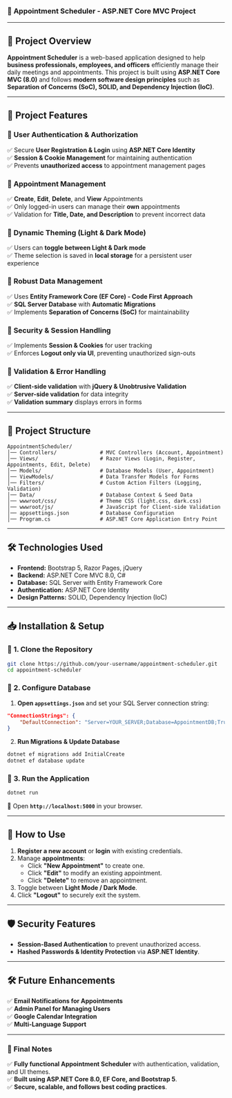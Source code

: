 ### 📌 **Appointment Scheduler - ASP.NET Core MVC Project**  

---

## 🚀 **Project Overview**
**Appointment Scheduler** is a web-based application designed to help **business professionals, employees, and officers** efficiently manage their daily meetings and appointments. This project is built using **ASP.NET Core MVC (8.0)** and follows **modern software design principles** such as **Separation of Concerns (SoC), SOLID, and Dependency Injection (IoC)**.

---

## 🎯 **Project Features**
### 🔹 **User Authentication & Authorization**
✅ Secure **User Registration & Login** using **ASP.NET Core Identity**  
✅ **Session & Cookie Management** for maintaining authentication  
✅ Prevents **unauthorized access** to appointment management pages  

### 🔹 **Appointment Management**
✅ **Create**, **Edit**, **Delete**, and **View** Appointments  
✅ Only logged-in users can manage their **own** appointments  
✅ Validation for **Title, Date, and Description** to prevent incorrect data  

### 🔹 **Dynamic Theming (Light & Dark Mode)**
✅ Users can **toggle between Light & Dark mode**  
✅ Theme selection is saved in **local storage** for a persistent user experience  

### 🔹 **Robust Data Management**
✅ Uses **Entity Framework Core (EF Core) - Code First Approach**  
✅ **SQL Server Database** with **Automatic Migrations**  
✅ Implements **Separation of Concerns (SoC)** for maintainability  

### 🔹 **Security & Session Handling**
✅ Implements **Session & Cookies** for user tracking  
✅ Enforces **Logout only via UI**, preventing unauthorized sign-outs  

### 🔹 **Validation & Error Handling**
✅ **Client-side validation** with **jQuery & Unobtrusive Validation**  
✅ **Server-side validation** for data integrity  
✅ **Validation summary** displays errors in forms  

---

## 📂 **Project Structure**
```
AppointmentScheduler/
│── Controllers/              # MVC Controllers (Account, Appointment)
│── Views/                    # Razor Views (Login, Register, Appointments, Edit, Delete)
│── Models/                   # Database Models (User, Appointment)
│── ViewModels/               # Data Transfer Models for Forms
│── Filters/                  # Custom Action Filters (Logging, Validation)
│── Data/                     # Database Context & Seed Data
│── wwwroot/css/              # Theme CSS (light.css, dark.css)
│── wwwroot/js/               # JavaScript for Client-side Validation
│── appsettings.json          # Database Configuration
│── Program.cs                # ASP.NET Core Application Entry Point
```

---

## 🛠️ **Technologies Used**
- **Frontend:** Bootstrap 5, Razor Pages, jQuery  
- **Backend:** ASP.NET Core MVC 8.0, C#  
- **Database:** SQL Server with Entity Framework Core  
- **Authentication:** ASP.NET Core Identity  
- **Design Patterns:** SOLID, Dependency Injection (IoC)  

---

## 📥 **Installation & Setup**
### 🔹 **1. Clone the Repository**
```bash
git clone https://github.com/your-username/appointment-scheduler.git
cd appointment-scheduler
```

### 🔹 **2. Configure Database**
1. **Open `appsettings.json`** and set your SQL Server connection string:
```json
"ConnectionStrings": {
    "DefaultConnection": "Server=YOUR_SERVER;Database=AppointmentDB;Trusted_Connection=True;"
}
```
2. **Run Migrations & Update Database**
```bash
dotnet ef migrations add InitialCreate
dotnet ef database update
```

### 🔹 **3. Run the Application**
```bash
dotnet run
```
🚀 Open **`http://localhost:5000`** in your browser.

---

## 🎯 **How to Use**
1. **Register a new account** or **login** with existing credentials.  
2. Manage **appointments**:
   - Click **"New Appointment"** to create one.
   - Click **"Edit"** to modify an existing appointment.
   - Click **"Delete"** to remove an appointment.
3. Toggle between **Light Mode / Dark Mode**.  
4. Click **"Logout"** to securely exit the system.  

---

## 🛡️ **Security Features**
- **Session-Based Authentication** to prevent unauthorized access.    
- **Hashed Passwords & Identity Protection** via **ASP.NET Identity**.  

---

## 🛠️ **Future Enhancements**
✅ **Email Notifications for Appointments**  
✅ **Admin Panel for Managing Users**  
✅ **Google Calendar Integration**  
✅ **Multi-Language Support**  


---

### 🎯 **Final Notes**
✅ **Fully functional Appointment Scheduler** with authentication, validation, and UI themes.  
✅ **Built using ASP.NET Core 8.0, EF Core, and Bootstrap 5**.  
✅ **Secure, scalable, and follows best coding practices**.  



